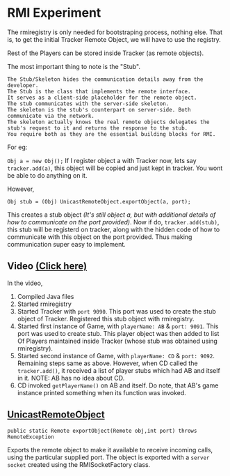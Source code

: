 # RMI Experiment

The rmiregistry is only needed for bootstraping process, nothing else. That is, to get the initial Tracker Remote Object, we will have to use the registry. 

Rest of the Players can be stored inside Tracker (as remote objects).

The most important thing to note is the "Stub". 

```
The Stub/Skeleton hides the communication details away from the developer. 
The Stub is the class that implements the remote interface. 
It serves as a client-side placeholder for the remote object. 
The stub communicates with the server-side skeleton. 
The skeleton is the stub's counterpart on server-side. Both communicate via the network. 
The skeleton actually knows the real remote objects delegates the stub's request to it and returns the response to the stub. 
You require both as they are the essential building blocks for RMI.
```

For eg:

```Obj a = new Obj();```
If I register object a with Tracker now, lets say ```tracker.add(a)```, this object will be copied and just kept in tracker. You wont be able to do anything on it.

However,
```Obj a = new Obj();
Obj stub = (Obj) UnicastRemoteObject.exportObject(a, port);
```
This creates a stub object *(It's still object a, but with additional details of how to communicate on the port provided)*. Now if do, ```tracker.add(stub)```, this stub will be registerd on tracker, along with the hidden code of how to communicate with this object on the port provided. Thus making communication super easy to implement.

## Video [(Click here)](Video/2018-09-18%20at%2023-11-10.mp4)

In the video,
 1. Compiled Java files
 2. Started rmiregistry
 3. Started Tracker with ```port 9090```. This port was used to create the stub object of Tracker. Registered this stub object with rmiregistry.
 4. Started first instance of Game, with ```playerName: AB``` & ```port: 9091```. This port was used to create stub. This player object was then added to list Of Players maintained inside Tracker (whose stub was obtained using rmiregistry).
 5. Started second instance of Game, with ```playerName: CD``` & ```port: 9092```. Remaining steps same as above. However, when CD called the ```tracker.add()```, it received a list of player stubs which had AB and itself in it. 
 NOTE: AB has no idea about CD. 
 6. CD invoked ```getPlayerName()``` on AB and itself. Do note, that AB's game instance printed something when its function was invoked.

## [UnicastRemoteObject](https://docs.oracle.com/javase/8/docs/api/java/rmi/server/UnicastRemoteObject.html)
```public static Remote exportObject(Remote obj,int port) throws RemoteException```

Exports the remote object to make it available to receive incoming calls, using the particular supplied port.
The object is exported with a `server socket` created using the RMISocketFactory class.
